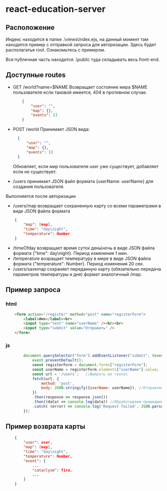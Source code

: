 # react-education-server

## Расположение

Индекс находится в папке .\views\index.ejs, на данный момент там находится пример с отправкой запроса для авторизации. Здесь будет
располагатья root. Ознакомьтесь с примером.

Вся публичная часть находится .\public туда складывать весь front-end. 

## Доступные routes

 * GET /world?name=$NAME
    Возвращает состояние мира $NAME пользователя если таковой имеется, 404 в противном случае.  
    ```JSON
        {   
            "user": "",
            "map": {},
            "events": []
        }
    ```
  * POST /world
    Принимает JSON вида:  
      ```JSON
        {   
            "user": "",
            "map": {},
            "events": []
        }
    ```
    Обновляет, если мир пользователя user уже существует, добавляет если не существует.

* /users принимает JSON файл формата {userName: userName} для создания пользователя.

Выполняется после авторизации 

* /users/map возвращает сохраненную карту со всеми параметрами в виде JSON файла формата 
```JSON
    {
        "map": [map],
        "time": "day\night",
        "temperature": Number
    }
```
* /timeOfday возвращает время суток день\ночь в виде JSON файла формата {"time": day\night}. Период изменения 1 мин.
* /temperature возращает температуру в мире  в виде JSON файла формата {"temperature": Number}. Период изменения 20 сек.
* /users/savemap сохраняет переданную карту (обязательно передача параметров температуры и дня) формат аналогичный /map.

## Пример запроса

### html

```html
    <form action="/register" method="post" name="registerForm">
        <label>Имя</label><br>
        <input type="text" name="userName" /><br><br>
        <input type="submit" value="Отправить" />
    </form>
```

### js
```js
        document.querySelector("form").addEventListener("submit", (event) => {  
            event.preventDefault();
            const registerForm = document.forms["registerForm"];
            const userName = registerForm.elements["userName"].value;
            const url = '/users';   //Выбрать из routes
            fetch(url, {  
                method: 'post',  
                body: JSON.stringify({userName: userName}), //Отправляемый JSON
            }) 
            .then(response => response.json())
            .then((data) => console.log(data)) //Обрабатываем пришедшие данные
            .catch( (error) => console.log('Request failed', JSON.parse(error)));
        });

```

## Пример возврата карты

```JSON
    {
        "user": user,
        "map": [map],
        "time": "day\night",
        "temperature": Number,
        "event": {
            ...
            "cataclysm": fire,
            ...
        }
    }
```


